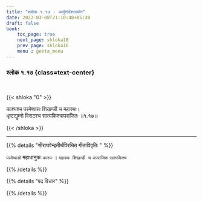 ```yaml
---
title: "श्लोक १.१७ - अर्जुनविशादयोग"
date: 2022-03-08T21:10:48+05:30
draft: false
book:
    toc_page: true
    next_page: shloka18
    prev_page: shloka16
    menu : geeta_menu
---
```




### श्लोक १.१७ {class=text-center}

<br/>

{{< shloka  "0"  >}}

काश्यश्च परमेष्वासः शिखण्डी च महारथः।  
धृष्टद्युम्नो विराटश्च सात्यकिश्चापराजितः  ॥१.१७॥

{{< /shloka >}}


---

{{% details "श्रीराघवेन्द्रतीर्थविरचित गीताविवृतिः " %}}

`परमेष्वासो` महाधानुकः `काश्यः` ।
`महारथः शिखण्डी च` `अपराजितः` `सात्यकिश्च`

{{% /details %}}

{{% details "पद विचार" %}}


{{% /details %}}
